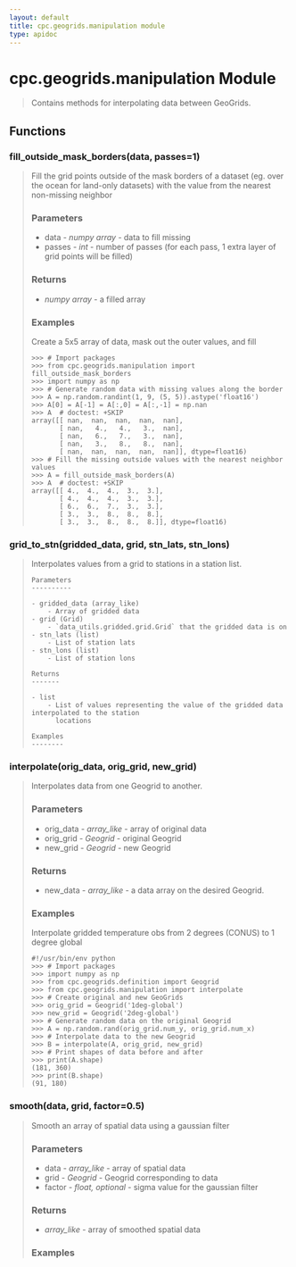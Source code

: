 ```yaml
---
layout: default
title: cpc.geogrids.manipulation module
type: apidoc
---
```

        
# cpc.geogrids.manipulation Module
> Contains methods for interpolating data between GeoGrids.



## Functions

### <span class="function">fill_outside_mask_borders(data, passes=1)</span> 

> Fill the grid points outside of the mask borders of a dataset (eg. over the ocean for
> land-only datasets) with the value from the nearest non-missing neighbor
> 
> ### Parameters
> 
> - data - *numpy array* - data to fill missing
> - passes - *int* - number of passes (for each pass, 1 extra layer of grid points will be
> filled)
> 
> ### Returns
> 
> - *numpy array* - a filled array
> 
> ### Examples
> 
> Create a 5x5 array of data, mask out the outer values, and fill
> 
>     >>> # Import packages
>     >>> from cpc.geogrids.manipulation import fill_outside_mask_borders
>     >>> import numpy as np
>     >>> # Generate random data with missing values along the border
>     >>> A = np.random.randint(1, 9, (5, 5)).astype('float16')
>     >>> A[0] = A[-1] = A[:,0] = A[:,-1] = np.nan
>     >>> A  # doctest: +SKIP
>     array([[ nan,  nan,  nan,  nan,  nan],
>            [ nan,   4.,   4.,   3.,  nan],
>            [ nan,   6.,   7.,   3.,  nan],
>            [ nan,   3.,   8.,   8.,  nan],
>            [ nan,  nan,  nan,  nan,  nan]], dtype=float16)
>     >>> # Fill the missing outside values with the nearest neighbor values
>     >>> A = fill_outside_mask_borders(A)
>     >>> A  # doctest: +SKIP
>     array([[ 4.,  4.,  4.,  3.,  3.],
>            [ 4.,  4.,  4.,  3.,  3.],
>            [ 6.,  6.,  7.,  3.,  3.],
>            [ 3.,  3.,  8.,  8.,  8.],
>            [ 3.,  3.,  8.,  8.,  8.]], dtype=float16)



### <span class="function">grid_to_stn(gridded_data, grid, stn_lats, stn_lons)</span> 

> Interpolates values from a grid to stations in a station list.
> 
>     Parameters
>     ----------
> 
>     - gridded_data (array_like)
>         - Array of gridded data
>     - grid (Grid)
>         - `data_utils.gridded.grid.Grid` that the gridded data is on
>     - stn_lats (list)
>         - List of station lats
>     - stn_lons (list)
>         - List of station lons
> 
>     Returns
>     -------
> 
>     - list
>         - List of values representing the value of the gridded data interpolated to the station
>           locations
> 
>     Examples
>     --------



### <span class="function">interpolate(orig_data, orig_grid, new_grid)</span> 

> Interpolates data from one Geogrid to another.
> 
> ### Parameters
> 
> - orig_data - *array_like* - array of original data
> - orig_grid - *Geogrid* - original Geogrid
> - new_grid - *Geogrid* - new Geogrid
> 
> ### Returns
> 
> - new_data - *array_like* - a data array on the desired Geogrid.
> 
> ### Examples
> 
> Interpolate gridded temperature obs from 2 degrees (CONUS) to 1 degree global
> 
>     #!/usr/bin/env python
>     >>> # Import packages
>     >>> import numpy as np
>     >>> from cpc.geogrids.definition import Geogrid
>     >>> from cpc.geogrids.manipulation import interpolate
>     >>> # Create original and new GeoGrids
>     >>> orig_grid = Geogrid('1deg-global')
>     >>> new_grid = Geogrid('2deg-global')
>     >>> # Generate random data on the original Geogrid
>     >>> A = np.random.rand(orig_grid.num_y, orig_grid.num_x)
>     >>> # Interpolate data to the new Geogrid
>     >>> B = interpolate(A, orig_grid, new_grid)
>     >>> # Print shapes of data before and after
>     >>> print(A.shape)
>     (181, 360)
>     >>> print(B.shape)
>     (91, 180)



### <span class="function">smooth(data, grid, factor=0.5)</span> 

> Smooth an array of spatial data using a gaussian filter
> 
> ### Parameters
> 
> - data - *array_like* - array of spatial data
> - grid - *Geogrid* - Geogrid corresponding to data
> - factor - *float, optional* - sigma value for the gaussian filter
> 
> ### Returns
> 
> - *array_like* - array of smoothed spatial data
> 
> ### Examples


